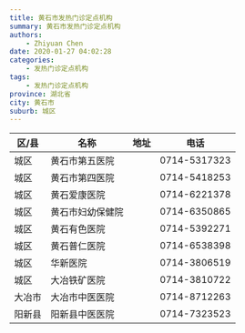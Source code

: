 ```yaml
---
title: 黄石市发热门诊定点机构
summary: 黄石市发热门诊定点机构
authors: 
    - Zhiyuan Chen
date: 2020-01-27 04:02:28
categories: 
    - 发热门诊定点机构
tags: 
    - 发热门诊定点机构
province: 湖北省
city: 黄石市
suburb: 城区
---
```


|  区/县  |  名称  |  地址  |  电话  |
|------|-------|------|------|
|  城区  |  黄石市第五医院  |    |  0714-5317323  
|  城区  |  黄石市第四医院  |    |  0714-5418253  
|  城区  |  黄石爱康医院  |    |  0714-6221378  
|  城区  |  黄石市妇幼保健院  |    |  0714-6350865  
|  城区  |  黄石有色医院  |    |  0714-5392271  
|  城区  |  黄石普仁医院  |    |  0714-6538398  
|  城区  |  华新医院  |    |  0714-3806519  
|  城区  |  大冶铁矿医院  |    |  0714-3810722  
|  大冶市  |  大冶市中医医院  |    |  0714-8712263  
|  阳新县  |  阳新县中医医院  |    |  0714-7323523  

